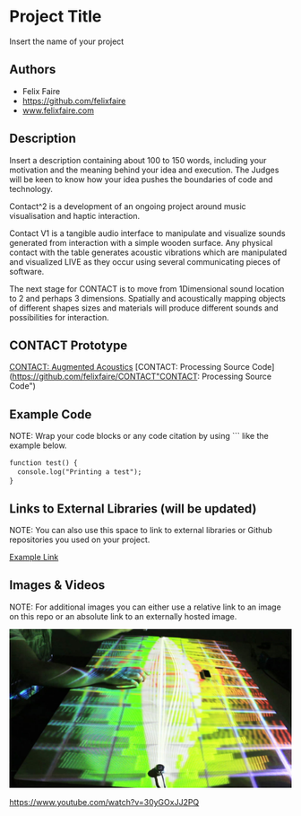 # Project Title
Insert the name of your project

## Authors
- Felix Faire
- https://github.com/felixfaire
- www.felixfaire.com

## Description
Insert a description containing about 100 to 150 words, including your motivation and the meaning behind your idea and execution. The Judges will be keen to know how your idea pushes the boundaries of code and technology. 

Contact^2 is a development of an ongoing project around music visualisation and haptic interaction.

Contact V1 is a tangible audio interface to manipulate and visualize sounds generated from interaction with a simple wooden surface.
Any physical contact with the table generates acoustic vibrations which are manipulated and visualized LIVE as they occur using several communicating pieces of software.

The next stage for CONTACT is to move from 1Dimensional sound location to 2 and perhaps 3 dimensions. Spatially and acoustically mapping objects of different shapes sizes and materials will produce different sounds and possibilities for interaction.

## CONTACT Prototype

[CONTACT: Augmented Acoustics](https://vimeo.com/82107250 "CONTACT: Augmented Acoustics")
[CONTACT: Processing Source Code](https://github.com/felixfaire/CONTACT"CONTACT: Processing Source Code")

## Example Code
NOTE: Wrap your code blocks or any code citation by using ``` like the example below.
```
function test() {
  console.log("Printing a test");
}
```
## Links to External Libraries (will be updated)
 NOTE: You can also use this space to link to external libraries or Github repositories you used on your project.

[Example Link](http://www.google.com "Example Link")

## Images & Videos
NOTE: For additional images you can either use a relative link to an image on this repo or an absolute link to an externally hosted image.

![Example Image](project_images/contact-1.jpg?raw=true "Example Image")

https://www.youtube.com/watch?v=30yGOxJJ2PQ
